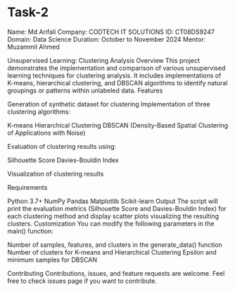 # Task-2
Name: Md Arifali
Company: CODTECH IT SOLUTIONS
ID: CT08DS9247
Domain:  Data Science 
Duration: October to November 2024
Mentor: Muzammil Ahmed

Unsupervised Learning: Clustering Analysis
Overview
This project demonstrates the implementation and comparison of various unsupervised learning techniques for clustering analysis. It includes implementations of K-means, hierarchical clustering, and DBSCAN algorithms to identify natural groupings or patterns within unlabeled data.
Features

Generation of synthetic dataset for clustering
Implementation of three clustering algorithms:

K-means
Hierarchical Clustering
DBSCAN (Density-Based Spatial Clustering of Applications with Noise)


Evaluation of clustering results using:

Silhouette Score
Davies-Bouldin Index


Visualization of clustering results

Requirements

Python 3.7+
NumPy
Pandas
Matplotlib
Scikit-learn
Output
The script will print the evaluation metrics (Silhouette Score and Davies-Bouldin Index) for each clustering method and display scatter plots visualizing the resulting clusters.
Customization
You can modify the following parameters in the main() function:

Number of samples, features, and clusters in the generate_data() function
Number of clusters for K-means and Hierarchical Clustering
Epsilon and minimum samples for DBSCAN

Contributing
Contributions, issues, and feature requests are welcome. Feel free to check issues page if you want to contribute.
